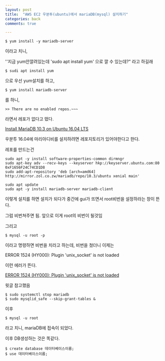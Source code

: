 ```yaml
---
layout: post
title:  "AWS EC2 우분투(ubuntu)에서 mariaDB(mysql) 설치하기"
categories: back
comments: true

---
```






```
$ yum install -y mariadb-server
```

이라고 치니, 

''지금 yum안깔려있는데 'sudo apt install yum' 으로 깔 수 있는데?" 라고 하길래

```
$ sudi apt install yum
```

으로 우선 yum설치를 하고,

```
$ yum install mariadb-server
```

를 하니, 

```
>> There are no enabled repos.~~~
```

라면서 레포가 없다고 떴다.

[Install MariaDB 10.3 on Ubuntu 16.04 LTS](<https://computingforgeeks.com/how-to-install-mariadb-10-3-on-ubuntu-16-04-lts-xenial/>)

우분투 16.04에 마리아디비를 설치하려면 레포지토리가 있어야한다고 한다.

레포를 만드는건

```
sudo apt -y install software-properties-common dirmngr
sudo apt-key adv --recv-keys --keyserver hkp://keyserver.ubuntu.com:80 0xF1656F24C74CD1D8
sudo add-apt-repository 'deb [arch=amd64] http://mirror.zol.co.zw/mariadb/repo/10.3/ubuntu xenial main'
```

```
sudo apt update
sudo apt -y install mariadb-server mariadb-client
```



이렇게 설치를 하면 설치가 되다가 중간에 gui가 뜨면서 root비번을 설정하라는 창이 뜬다.

그럼 비번쳐주면 됨. 앞으로 이게 root의 비번이 될것임

그리고



```
$ mysql -u root -p
```

이라고 명령하면 비번을 치라고 하는데, 비번을 쳤더니 이제는

ERROR 1524 (HY000): Plugin 'unix_socket' is not loaded

이런 에러가 뜬다.

[ERROR 1524 (HY000): Plugin 'unix_socket' is not loaded](<https://wnw1005.tistory.com/57>)

윗글 참고했음

```
$ sudo systemctl stop mariadb
$ sudo mysqlid_safe --skip-grant-tables &
```

이후

```
$ mysql -u root
```

라고 치니, mariaDB에 접속이 되었다.



이후 DB생성하는 것은 똑같다.

```
$ create database 데이터베이스이름;
$ use 데이터베이스이름;
```

